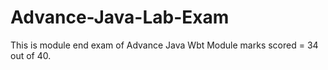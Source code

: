# Advance-Java-Lab-Exam
This is module end exam of Advance Java Wbt Module
 marks scored = 34 out of 40.
